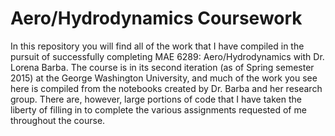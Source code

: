 # Aero/Hydrodynamics Coursework
In this repository you will find all of the work that I have compiled in the pursuit of
successfully completing MAE 6289: Aero/Hydrodynamics with Dr. Lorena Barba. The course is
in its second iteration (as of Spring semester 2015) at the George Washington University,
and much of the work you see here is compiled from the notebooks created by Dr. Barba and
her research group. There are, however, large portions of code that I have taken the liberty
of filling in to complete the various assignments requested of me throughout the course.
